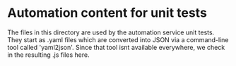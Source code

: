 # Automation content for unit tests

The files in this directory are used by the automation service unit tests.  They start as .yaml files
which are converted into JSON via a command-line tool called 'yaml2json'.  Since that tool isnt available
everywhere, we check in the resulting .js files here.
